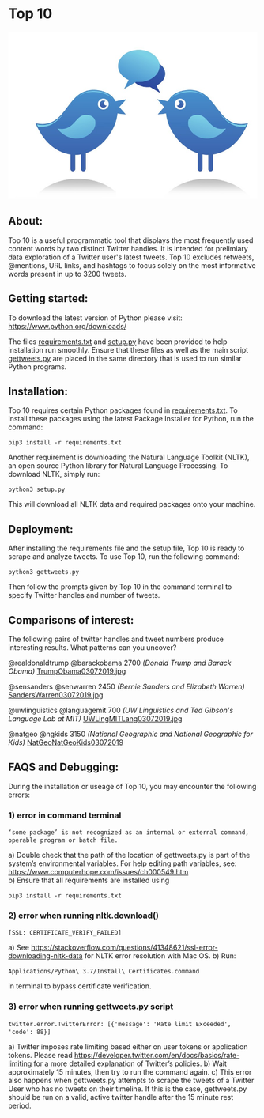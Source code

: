 # Top 10 
![by Martin Horst](aaabird.jpg)

## About:
Top 10 is a useful programmatic tool that displays the most frequently used content words by two distinct Twitter handles. It is intended for prelimiary data exploration of a Twitter user's latest tweets. Top 10 excludes retweets, @mentions, URL links, and hashtags to focus solely on the most informative words present in up to 3200 tweets.

## Getting started:
To download the latest version of Python please visit: https://www.python.org/downloads/ 

The files [requirements.txt](/requirements.txt) and [setup.py](setup.py) have been provided to help installation run smoothly. Ensure that these files as well as the main script [gettweets.py](/gettweets.py) are placed in the same directory that is used to run similar Python programs.

## Installation:
Top 10 requires certain Python packages found in [requirements.txt](/requirements.txt). To install these packages using the latest Package Installer for Python, run the command: 
```
pip3 install -r requirements.txt
```
Another requirement is downloading the Natural Language Toolkit (NLTK), an open source Python library for Natural Language Processing. To download NLTK, simply run:
```
python3 setup.py
```
This will download all NLTK data and required packages onto your machine.

## Deployment:
After installing the requirements file and the setup file, Top 10 is ready to scrape and analyze tweets. To use Top 10, run the following command:
```
python3 gettweets.py
```
Then follow the prompts given by Top 10 in the command terminal to specify Twitter handles and number of tweets. 

## Comparisons of interest:
The following pairs of twitter handles and tweet numbers produce interesting results. What patterns can you uncover?

@realdonaldtrump @barackobama 2700    *(Donald Trump and Barack Obama)*
[TrumpObama03072019.jpg](TrumpObama03072019.jpg)

@sensanders @senwarren 2450    *(Bernie Sanders and Elizabeth Warren)*
[SandersWarren03072019.jpg](SandersWarren03072019.jpg)

@uwlinguistics @languagemit 700    *(UW Linguistics and Ted Gibson's Language Lab at MIT)*
[UWLingMITLang03072019.jpg](UWLingMITLang03072019.jpg)

@natgeo @ngkids 3150   *(National Geographic and National Geographic for Kids)*
[NatGeoNatGeoKids03072019](NatGeoNatGeoKids03072019)

## FAQS and Debugging:
During the installation or useage of Top 10, you may encounter the following errors:
### 1) error in command terminal
```
‘some package’ is not recognized as an internal or external command, operable program or batch file.
```
a) Double check that the path of the location of gettweets.py is part of the system’s environmental variables. For help editing path variables, see: https://www.computerhope.com/issues/ch000549.htm  
b) Ensure that all requirements are installed using
```
pip3 install -r requirements.txt
 ```

### 2) error when running nltk.download()
```
[SSL: CERTIFICATE_VERIFY_FAILED]
```
a) See https://stackoverflow.com/questions/41348621/ssl-error-downloading-nltk-data for NLTK error resolution with Mac OS.
b) Run:
```
Applications/Python\ 3.7/Install\ Certificates.command 
```
in terminal to bypass certificate verification.


### 3) error when running gettweets.py script
```
twitter.error.TwitterError: [{'message': 'Rate limit Exceeded', 'code': 88}]
```
a) Twitter imposes rate limiting based either on user tokens or application tokens. 
Please read https://developer.twitter.com/en/docs/basics/rate-limiting for a more detailed explanation of Twitter’s policies.
b) Wait approximately 15 minutes, then try to run the command again. 
c) This error also happens when gettweets.py attempts to scrape the tweets of a Twitter User who has no tweets on their timeline. If this is the case, gettweets.py should be run on a valid, active twitter handle after the 15 minute rest period. 
